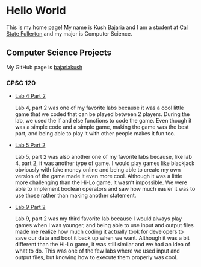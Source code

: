 # Hello World

This is my home page! My name is Kush Bajaria and I am a student at [Cal State Fullerton](http://www.fullerton.edu/) and my major is Computer Science.

## Computer Science Projects

My GitHub page is [bajariakush](http://github.com/bajariakush)

### CPSC 120

* [Lab 4 Part 2](https://github.com/cpsc-spring-2023/cpsc-120-lab-04-kush-thomas-2/tree/main/part-2)

    Lab 4, part 2 was one of my favorite labs because it was a cool little game that we coded that can be played between 2 players. During the lab, we used the if and else functions to code the game. Even though it was a simple code and a simple game, making the game was the best part, and being able to play it with other people makes it fun too.

* [Lab 5 Part 2](https://github.com/cpsc-spring-2023/cpsc-120-lab-05-kush-christian/tree/main/part-2)

    Lab 5, part 2 was also another one of my favorite labs because, like lab 4, part 2, it was another type of game. I would play games like blackjack obviously with fake money online and being able to create my own version of the game made it even more cool. Although it was a little more challenging than the Hi-Lo game, it wasn’t impossible. We were able to implement boolean operators and saw how much easier it was to use those rather than making another statement.

* [Lab 9 Part 2](https://github.com/cpsc-spring-2023/cpsc-120-lab-09-kush-and-jiayi/tree/main/part-2)

    Lab 9, part 2 was my third favorite lab because I would always play games when I was younger, and being able to use input and output files made me realize how much coding it actually took for developers to save our data and boot it back up when we want. Although it was a bit different than the Hi-Lo game, it was still similar and we had an idea of what to do. This was one of the few labs where we used input and output files, but knowing how to execute them properly was cool.